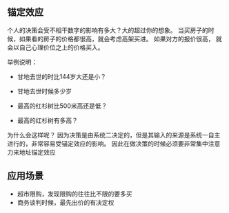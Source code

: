 ## 锚定效应
个人的决策会受不相干数字的影响有多大？大的超过你的想象。 当买房子的时候，如果看的房子的价格都很高，就会考虑高架买进。 如果对方的报价很高， 就会以自己心理价位之上的价格买入。

举例说明：
- 甘地去世的时比144岁大还是小？
- 甘地去世时候多少岁

- 最高的红杉树比500米高还是低？
- 最高的红杉树有多高？

为什么会这样呢？ 因为决策是由系统二决定的，但是其输入的来源是系统一自主进行的，非常容易受锚定效应的影响。 因此在做决策的时候必须要非常集中注意力来地址锚定效应

## 应用场景
 - 超市限购，发现限购的往往比不限的要多买
 - 商务谈判时候，最先出价的有决定权
